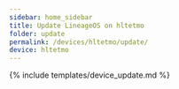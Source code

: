 ```yaml
---
sidebar: home_sidebar
title: Update LineageOS on hltetmo
folder: update
permalink: /devices/hltetmo/update/
device: hltetmo
---
```

{% include templates/device_update.md %}
